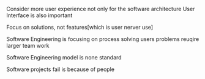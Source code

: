 Consider more user experience not only for the software architecture
User Interface is also important 

Focus on solutions, not features[which is user nerver use]

Software Engineering is focusing on process
solving users problems 
reuqire larger team work

Software Engineering model is none standard 

Software projects fail is because of people